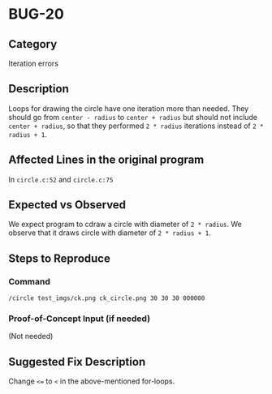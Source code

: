 # BUG-20
## Category
Iteration errors

## Description

Loops for drawing the circle have one iteration more than needed. They should go from `center - radius` to `center + radius` but should not include `center + radius`, so that they performed `2 * radius` iterations instead of `2 * radius + 1`.

## Affected Lines in the original program
In `circle.c:52` and `circle.c:75`

## Expected vs Observed
We expect program to cdraw a circle with diameter of `2 * radius`. We observe that it draws circle with diameter of `2 * radius + 1`.

## Steps to Reproduce

### Command

```
/circle test_imgs/ck.png ck_circle.png 30 30 30 000000
```
### Proof-of-Concept Input (if needed)
(Not needed)

## Suggested Fix Description
Change `<=` to `<` in the above-mentioned for-loops.
